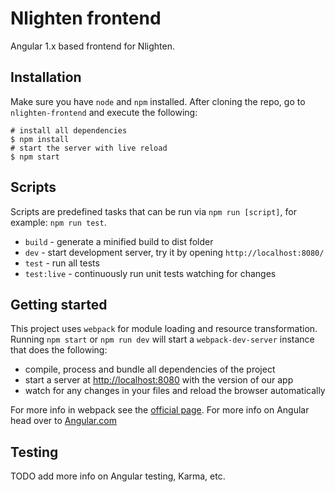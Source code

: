 # Nlighten frontend

Angular 1.x based frontend for Nlighten. 

## Installation

Make sure you have `node` and `npm` installed. After cloning the repo, go to `nlighten-frontend` and execute the following:

```shell
# install all dependencies
$ npm install
# start the server with live reload 
$ npm start
```

## Scripts

Scripts are predefined tasks that can be run via `npm run [script]`, for example: `npm run test`.

* `build` - generate a minified build to dist folder
* `dev` - start development server, try it by opening `http://localhost:8080/`
* `test` - run all tests
* `test:live` - continuously run unit tests watching for changes

## Getting started

This project uses `webpack` for module loading and resource transformation. Running `npm start` or `npm run dev` will start a `webpack-dev-server` instance that does the following: 

* compile, process and bundle all dependencies of the project
* start a server at [http://localhost:8080]() with the version of our app
* watch for any changes in your files and reload the browser automatically

For more info in webpack see the [official page](http://webpack.github.io/). 
For more info on Angular head over to [Angular.com](https://angularjs.org/)


## Testing 

TODO add more info on Angular testing, Karma, etc.


